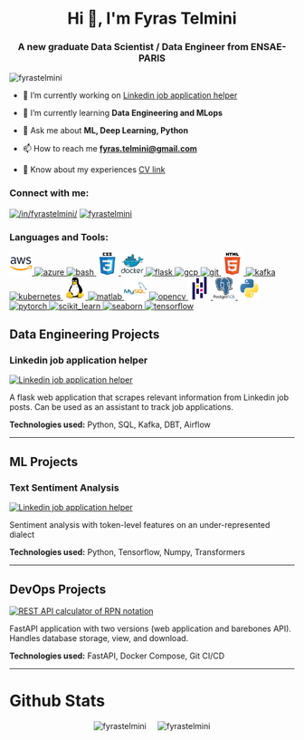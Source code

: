 <h1 align="center">Hi 👋, I'm Fyras Telmini</h1>
<h3 align="center">A new graduate Data Scientist / Data Engineer from ENSAE-PARIS</h3>

<p align="left"> <img src="https://komarev.com/ghpvc/?username=fyrastelmini&label=Profile%20views&color=0e75b6&style=flat" alt="fyrastelmini" /> </p>

- 🔭 I’m currently working on [Linkedin job application helper](https://github.com/fyrastelmini/linkedin_helper)

- 🌱 I’m currently learning **Data Engineering and MLops**

- 💬 Ask me about **ML, Deep Learning, Python**

- 📫 How to reach me **fyras.telmini@gmail.com**

- 📄 Know about my experiences [CV link](https://github.com/fyrastelmini/fyrastelmini/blob/main/CV%20english%202024%20-.pdf)

<h3 align="left">Connect with me:</h3>
<p align="left">
<a href="https://linkedin.com/in//in/fyrastelmini/" target="blank"><img align="center" src="https://raw.githubusercontent.com/rahuldkjain/github-profile-readme-generator/master/src/images/icons/Social/linked-in-alt.svg" alt="/in/fyrastelmini/" height="30" width="40" /></a>
<a href="https://www.leetcode.com/fyrastelmini" target="blank"><img align="center" src="https://raw.githubusercontent.com/rahuldkjain/github-profile-readme-generator/master/src/images/icons/Social/leet-code.svg" alt="fyrastelmini" height="30" width="40" /></a>
</p>

<h3 align="left">Languages and Tools:</h3>
<p align="left"> <a href="https://aws.amazon.com" target="_blank" rel="noreferrer"> <img src="https://raw.githubusercontent.com/devicons/devicon/master/icons/amazonwebservices/amazonwebservices-original-wordmark.svg" alt="aws" width="40" height="40"/> </a> <a href="https://azure.microsoft.com/en-in/" target="_blank" rel="noreferrer"> <img src="https://www.vectorlogo.zone/logos/microsoft_azure/microsoft_azure-icon.svg" alt="azure" width="40" height="40"/> </a> <a href="https://www.gnu.org/software/bash/" target="_blank" rel="noreferrer"> <img src="https://www.vectorlogo.zone/logos/gnu_bash/gnu_bash-icon.svg" alt="bash" width="40" height="40"/> </a> <a href="https://www.w3schools.com/css/" target="_blank" rel="noreferrer"> <img src="https://raw.githubusercontent.com/devicons/devicon/master/icons/css3/css3-original-wordmark.svg" alt="css3" width="40" height="40"/> </a> <a href="https://www.docker.com/" target="_blank" rel="noreferrer"> <img src="https://raw.githubusercontent.com/devicons/devicon/master/icons/docker/docker-original-wordmark.svg" alt="docker" width="40" height="40"/> </a> <a href="https://flask.palletsprojects.com/" target="_blank" rel="noreferrer"> <img src="https://www.vectorlogo.zone/logos/pocoo_flask/pocoo_flask-icon.svg" alt="flask" width="40" height="40"/> </a> <a href="https://cloud.google.com" target="_blank" rel="noreferrer"> <img src="https://www.vectorlogo.zone/logos/google_cloud/google_cloud-icon.svg" alt="gcp" width="40" height="40"/> </a> <a href="https://git-scm.com/" target="_blank" rel="noreferrer"> <img src="https://www.vectorlogo.zone/logos/git-scm/git-scm-icon.svg" alt="git" width="40" height="40"/> </a> <a href="https://www.w3.org/html/" target="_blank" rel="noreferrer"> <img src="https://raw.githubusercontent.com/devicons/devicon/master/icons/html5/html5-original-wordmark.svg" alt="html5" width="40" height="40"/> </a> <a href="https://kafka.apache.org/" target="_blank" rel="noreferrer"> <img src="https://www.vectorlogo.zone/logos/apache_kafka/apache_kafka-icon.svg" alt="kafka" width="40" height="40"/> </a> <a href="https://kubernetes.io" target="_blank" rel="noreferrer"> <img src="https://www.vectorlogo.zone/logos/kubernetes/kubernetes-icon.svg" alt="kubernetes" width="40" height="40"/> </a> <a href="https://www.linux.org/" target="_blank" rel="noreferrer"> <img src="https://raw.githubusercontent.com/devicons/devicon/master/icons/linux/linux-original.svg" alt="linux" width="40" height="40"/> </a> <a href="https://www.mathworks.com/" target="_blank" rel="noreferrer"> <img src="https://upload.wikimedia.org/wikipedia/commons/2/21/Matlab_Logo.png" alt="matlab" width="40" height="40"/> </a> <a href="https://www.mysql.com/" target="_blank" rel="noreferrer"> <img src="https://raw.githubusercontent.com/devicons/devicon/master/icons/mysql/mysql-original-wordmark.svg" alt="mysql" width="40" height="40"/> </a> <a href="https://opencv.org/" target="_blank" rel="noreferrer"> <img src="https://www.vectorlogo.zone/logos/opencv/opencv-icon.svg" alt="opencv" width="40" height="40"/> </a> <a href="https://pandas.pydata.org/" target="_blank" rel="noreferrer"> <img src="https://raw.githubusercontent.com/devicons/devicon/2ae2a900d2f041da66e950e4d48052658d850630/icons/pandas/pandas-original.svg" alt="pandas" width="40" height="40"/> </a> <a href="https://www.postgresql.org" target="_blank" rel="noreferrer"> <img src="https://raw.githubusercontent.com/devicons/devicon/master/icons/postgresql/postgresql-original-wordmark.svg" alt="postgresql" width="40" height="40"/> </a> <a href="https://www.python.org" target="_blank" rel="noreferrer"> <img src="https://raw.githubusercontent.com/devicons/devicon/master/icons/python/python-original.svg" alt="python" width="40" height="40"/> </a> <a href="https://pytorch.org/" target="_blank" rel="noreferrer"> <img src="https://www.vectorlogo.zone/logos/pytorch/pytorch-icon.svg" alt="pytorch" width="40" height="40"/> </a> <a href="https://scikit-learn.org/" target="_blank" rel="noreferrer"> <img src="https://upload.wikimedia.org/wikipedia/commons/0/05/Scikit_learn_logo_small.svg" alt="scikit_learn" width="40" height="40"/> </a> <a href="https://seaborn.pydata.org/" target="_blank" rel="noreferrer"> <img src="https://seaborn.pydata.org/_images/logo-mark-lightbg.svg" alt="seaborn" width="40" height="40"/> </a> <a href="https://www.tensorflow.org" target="_blank" rel="noreferrer"> <img src="https://www.vectorlogo.zone/logos/tensorflow/tensorflow-icon.svg" alt="tensorflow" width="40" height="40"/> </a> </p>

## Data Engineering Projects
### Linkedin job application helper

[![Linkedin job application helper](https://img.shields.io/badge/GitHub-Linkedin_job_application_helper-green)](https://github.com/fyrastelmini/linkedin_helper)

A flask web application that scrapes relevant information from Linkedin job posts. Can be used as an assistant to track job applications.

**Technologies used:** Python, SQL, Kafka, DBT, Airflow

---

## ML Projects
### Text Sentiment Analysis

[![Linkedin job application helper](https://img.shields.io/badge/GitHub-TunABSA-orange)](https://github.com/fyrastelmini/TunABSA)

Sentiment analysis with token-level features on an under-represented dialect

**Technologies used:** Python, Tensorflow, Numpy, Transformers

---

## DevOps Projects

[![REST API calculator of RPN notation](https://img.shields.io/badge/GitHub-REST_API_calculator_of_RPN_notation-blue)](https://github.com/fyrastelmini/NPI_calc_API)

FastAPI application with two versions (web application and barebones API). Handles database storage, view, and download.

**Technologies used:** FastAPI, Docker Compose, Git CI/CD

---

# Github Stats
<div style="display: flex; justify-content: center; align-items: center;">
  <img src="https://github-readme-streak-stats.herokuapp.com/?user=fyrastelmini&" alt="fyrastelmini" style="margin-right: 20px;" />
  <img src="https://github-readme-stats.vercel.app/api?username=fyrastelmini&show_icons=true&locale=en" alt="fyrastelmini" />
</div>
